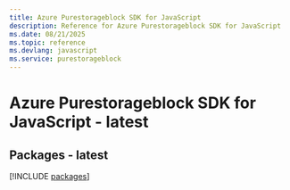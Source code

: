 ```yaml
---
title: Azure Purestorageblock SDK for JavaScript
description: Reference for Azure Purestorageblock SDK for JavaScript
ms.date: 08/21/2025
ms.topic: reference
ms.devlang: javascript
ms.service: purestorageblock
---
```

# Azure Purestorageblock SDK for JavaScript - latest
## Packages - latest
[!INCLUDE [packages](purestorageblock-index.md)]